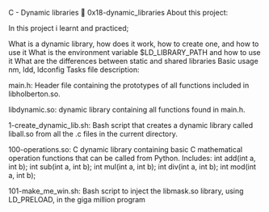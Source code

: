 C - Dynamic libraries 📃 0x18-dynamic_libraries About this project:

In this project i learnt and practiced;

What is a dynamic library, how does it work, how to create one, and how to use it
What is the environment variable $LD_LIBRARY_PATH and how to use it
What are the differences between static and shared libraries
Basic usage nm, ldd, ldconfig
Tasks file description:

main.h: Header file containing the prototypes of all functions included in libholberton.so.

libdynamic.so: dynamic library containing all functions found in main.h.

1-create_dynamic_lib.sh: Bash script that creates a dynamic library called liball.so from all the .c files in the current directory.

100-operations.so: C dynamic library containing basic C mathematical operation functions that can be called from Python.
    Includes:
        int add(int a, int b);
        int sub(int a, int b);
        int mul(int a, int b);
        int div(int a, int b);
        int mod(int a, int b);

101-make_me_win.sh: Bash script to inject the libmask.so library, using LD_PRELOAD, in the giga million program
